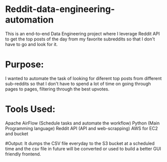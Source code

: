 # Reddit-data-engineering-automation
This is an end-to-end Data Engineering project where I leverage Reddit API to get the top posts of the day from my favorite subreddits so that I don't have to go and look for it.  

# Purpose:
I wanted to automate the task of looking for diferent top posts from different sub-reddits so that I don't have to spend a lot of time on going through pages to pages, filtering through the best upvotes.

# Tools Used:
Apache AirFlow (Schedule tasks and automate the workflow)
Python (Main Programming language)
Reddit API (API and web-scrapping)
AWS for EC2 and bucket

#Output: 
It dumps the CSV file everyday to the S3 bucket at a scheduled time and the csv file in future will be converted or used to build a better GUI friendly frontend.
